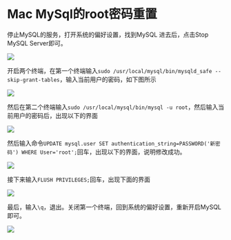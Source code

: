 # Mac MySql的root密码重置

停止MySQL的服务，打开系统的偏好设置，找到MySQL 进去后，点击Stop MySQL Server即可。

 ![](https://ws4.sinaimg.cn/large/006tKfTcly1fqymm8r4cfj30jg0ammy5.jpg)

开启两个终端，在第一个终端输入`sudo /usr/local/mysql/bin/mysqld_safe --skip-grant-tables`，输入当前用户的密码，如下图所示

![](https://ws3.sinaimg.cn/large/006tKfTcly1fqymmwvqsnj30hy05cwf5.jpg)

然后在第二个终端输入`sudo /usr/local/mysql/bin/mysql -u root`，然后输入当前用户的密码后，出现以下的界面

![](https://ws3.sinaimg.cn/large/006tKfTcly1fqymouhx3pj30hz09o0u3.jpg)

然后输入命令`UPDATE mysql.user SET authentication_string=PASSWORD('新密码') WHERE User='root';`回车，出现以下的界面，说明修改成功。

![](https://ws3.sinaimg.cn/large/006tKfTcly1fqympcy4zqj30ia03ydg3.jpg)

接下来输入`FLUSH PRIVILEGES;`回车，出现下面的界面

![](https://ws2.sinaimg.cn/large/006tKfTcly1fqympuu2n2j30ag02hjrd.jpg)

最后，输入`\q`，退出。关闭第一个终端，回到系统的偏好设置，重新开启MySQL即可。

![](https://ws3.sinaimg.cn/large/006tKfTcly1fqymqcepc3j3051026jr7.jpg) 



 

 

 

 